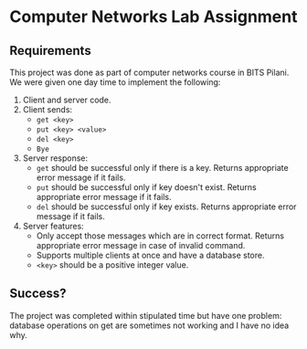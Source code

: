 # Computer Networks Lab Assignment

## Requirements
This project was done as part of computer networks course in BITS Pilani. We were given one day time to implement the following:

1. Client and server code.
2. Client sends:
   - `get <key>`
   - `put <key> <value>`
   - `del <key>`
   - `Bye`
3. Server response:
   - `get` should be successful only if there is a key. Returns appropriate error message if it fails.
   - `put` should be successful only if key doesn't exist. Returns appropriate error message if it fails.
   - `del` should be successful only if key exists. Returns appropriate error message if it fails.
4. Server features:
   - Only accept those messages which are in correct format. Returns appropriate error message in case of invalid command.
   - Supports multiple clients at once and have a database store.
   - `<key>` should be a positive integer value.


## Success?
The project was completed within stipulated time but have one problem: database operations on get are sometimes not working and I have no idea why.
